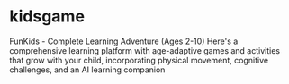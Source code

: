 # kidsgame
FunKids - Complete Learning Adventure (Ages 2-10) Here's a comprehensive learning platform with age-adaptive games and activities that grow with your child, incorporating physical movement, cognitive challenges, and an AI learning companion
